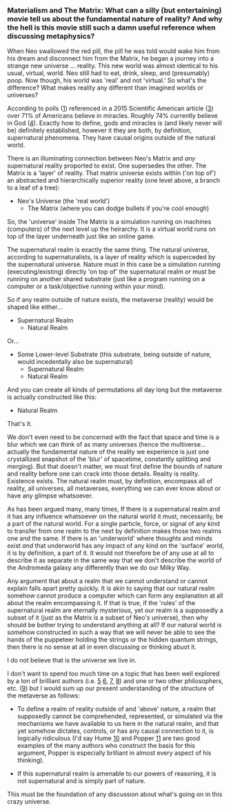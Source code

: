 ### Materialism and The Matrix: What can a silly (but entertaining) movie tell us about the fundamental nature of reality? And why the hell is this movie still such a damn useful reference when discussing metaphysics?

When Neo swallowed the red pill, the pill he was told would wake him from his dream and disconnect him from the Matrix, he began a journey into a strange new universe ... reality. This new world was almost identical to his usual, virtual, world. Neo still had to eat, drink, sleep, and (presumably) poop. Now though, his world was 'real' and not 'virtual.' So what's the difference? What makes reality any different than imagined worlds or universes?

According to polls ([1][2]) referenced in a 2015 Scientific American article ([3]) over 71% of Americans believe in miracles. Roughly 74% currently believe in God ([4]). Exactly how to define, gods and miracles is (and likely never will be) definitely established, however it they are both, by definition, supernatural phenomena. They have causal origins outside of the natural world.

There is an illuminating connection between Neo's Matrix and *any* supernatural reality proported to exist. One supersedes the other. The Matrix is a 'layer' of reality. That matrix universe exists within ('on top of') an abstracted and hierarchically superior reality (one level above, a branch to a leaf of a tree):

* Neo's Universe (the 'real world')
  * The Matrix (where you can dodge bullets if you're cool enough)

 So, the 'universe' inside The Matrix is a simulation running on machines (computers) of the next level up the heirarchy. It is a virtual world runs on top of the layer underneath just like an online game. 

The supernatural realm is exactly the same thing. The natural universe, according to supernaturalists, is a layer of reality which is superceded by the supernatural universe. Nature must in this case be a simulation running (executing/existing) directly 'on top of' the supernatural realm *or* must be running on another shared substrate (just like a program running on a computer or a task/objective running within your mind).

So if any realm outside of nature exists, the metaverse (reality) would be shaped like either...

* Supernatural Realm
  * Natural Realm

Or...

* Some Lower-level Substrate (this substrate, being outside of nature, would incedentally also be supernatural)
  * Supernatural Realm
  * Natural Realm

And you can create all kinds of permutations all day long but the metaverse is actually constructed like this:

* Natural Realm

That's it.

We don't even need to be concerned with the fact that space and time is a blur which we can think of as many universes (hence the multiverse... actually the fundamental nature of the reality we experience is just one crystallized snapshot of the 'blur' of spacetime, constantly splitting and merging). But that doesn't matter, we must first define the bounds of nature and reality before one can crack into those details. Reality is reality. Existence exists. The natural realm must, by definition, encompass all of reality, all universes, all metaverses, everything we can ever know about or have any glimpse whatsoever. 

As has been argued many, many times, If there is a supernatural realm and it has any influence whatsoever on the natural world it must, necessarily, be a part of the natural world. For a single particle, force, or signal of any kind to transfer from one realm to the next by definition makes those two realms one and the same. If there is an 'underworld' where thoughts and minds exist *and* that underworld has any impact of any kind on the 'surface' world, it is by definition, a part of it. It would not therefore be of any use at all to describe it as separate in the same way that we don't describe the world of the Andromeda galaxy any differently than we do our Milky Way.

Any argument that about a realm that we cannot understand or cannot explain falls apart pretty quickly. It is akin to saying that our natural realm somehow cannot produce a computer which can form any explanation at all about the realm encompassing it. If that is true, if the 'rules' of the supernatural realm are eternally mysterious, yet our realm is a supposedly a subset of it (just as the Matrix is a subset of Neo's universe), then why should be bother trying to understand anything at all? If our natural world is somehow constructed in such a way that we will never be able to see the hands of the puppeteer holding the strings or the hidden quantum strings, then there is no sense at all in even discussing or thinking abuot it.

I do not believe that is the universe we live in.

I don't want to spend too much time on a topic that has been well explored by a ton of brilliant authors (i.e. [5] [6], [7], [8]) and one or two other philosophers, etc. ([9]) but I would sum up our present understanding of the structure of the metaverse as follows: 

* To define a realm of reality outside of and 'above' nature, a realm that supposedly cannot be comprehended, represented, or simulated via the mechanisms we have available to us here in the natural realm, and that yet somehow dictates, controls, or has any causal connection to it, is logically ridiculous (I'd say Hume [10] and Popper [11] are two good examples of the many authors who construct the basis for this argument, Popper is especially brilliant in almost every aspect of his thinking).

* If this supernatural realm is amenable to our powers of reasoning, it is not supernatural and is simply part of nature.

This must be the foundation of any discussion about what's going on in this crazy universe.

[1]: http://www.theharrispoll.com/
[2]: http://www.publicpolicypolling.com/main/2013/04/conspiracy-theory-poll-results-.html
[3]: https://www.scientificamerican.com/article/how-come-some-people-believe-in-the-paranormal/
[4]: http://www.theharrispoll.com/health-and-life/Americans__Belief_in_God__Miracles_and_Heaven_Declines.html
[5]: https://en.wikipedia.org/wiki/Immanuel_Kant
[6]: https://en.wikipedia.org/wiki/Bertrand_Russell
[7]: https://en.wikipedia.org/wiki/George_H._Smith
[8]: https://en.wikipedia.org/wiki/David_Hume
[9]: https://en.wikipedia.org/wiki/List_of_atheist_authors
[10]: http://www.bartleby.com/37/3/14.html
[11]: https://en.wikipedia.org/wiki/Karl_Popper